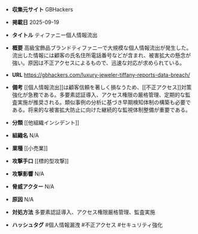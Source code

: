 - **収集元サイト**
GBHackers

- **掲載日**
2025-09-19

- **タイトル**
ティファニー個人情報流出

- **概要**
高級宝飾品ブランドティファニーで大規模な個人情報流出が発生した。流出した情報には顧客の氏名住所電話番号などが含まれ、被害拡大の懸念が強い。原因は不正アクセスによるもので、迅速な対応が求められている。

- **URL**
https://gbhackers.com/luxury-jeweler-tiffany-reports-data-breach/

- **備考**
[[個人情報流出]]は顧客信頼を著しく損なうため、[[不正アクセス]]対策強化が急務である。多要素認証導入、アクセス権限の厳格管理、定期的な監査実施が推奨される。類似事例の分析に基づき早期検知体制の構築も必要である。将来的な被害拡大防止に向けた継続的な監視体制整備が重要である。

- **分類**
[[他組織インシデント]]

- **組織名**
N/A

- **業種**
[[小売業]]

- **攻撃手口**
[[標的型攻撃]]

- **攻撃影響**
N/A

- **脅威アクター**
N/A

- **原因**
N/A

- **対処方法**
多要素認証導入、アクセス権限厳格管理、監査実施

- **ハッシュタグ**
#個人情報漏洩 #不正アクセス #セキュリティ強化
